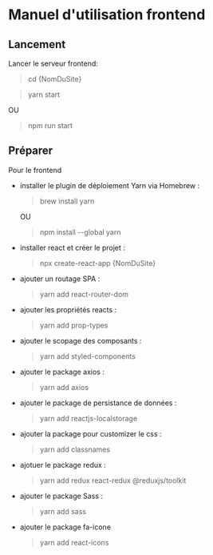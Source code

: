 # Manuel d'utilisation frontend

## Lancement

Lancer le serveur frontend:

> cd {NomDuSite}

> yarn start

OU

> npm run start

## Préparer

Pour le frontend

-   installer le plugin de déploiement Yarn via Homebrew :

    > brew install yarn

    OU

    > npm install --global yarn

-   installer react et créer le projet :
    > npx create-react-app {NomDuSite}
-   ajouter un routage SPA :
    > yarn add react-router-dom
-   ajouter les propriétés reacts :
    > yarn add prop-types
-   ajouter le scopage des composants :
    > yarn add styled-components
-   ajouter le package axios :
    > yarn add axios
-   ajouter le package de persistance de données :
    > yarn add reactjs-localstorage
-   ajouter la package pour customizer le css :
    > yarn add classnames
-   ajotuer le package redux :
    > yarn add redux react-redux @reduxjs/toolkit
-   ajouter le package Sass :
    > yarn add sass
-   ajouter le package fa-icone
    > yarn add react-icons
